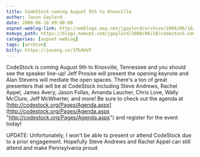 ```yaml
---
title: CodeStock coming August 9th to Knoxville 
author: Jason Gaylord
date: 2008-06-18 09:00:00
aspnet-weblog-link: http://weblogs.asp.net/jgaylord/archive/2008/06/18/codestock-coming-august-9th-to-knoxville.aspx
msmvps_path: https://blogs.msmvps.com/jgaylord/2008/06/18/codestock-coming-august-9th-to-knoxville/
categories: [aspnet-weblog]
tags: [archive]
bitly: https://jasong.us/3fb4UVF
---
```


CodeStock is coming August 9th to Knoxville, Tennessee and you should see the speaker line-up! Jeff Prosise will present the opening keynote and Alan Stevens will mediate the open spaces. There's a ton of great presenters that will be at CodeStock including Steve Andrews, Rachel Appel, James Avery, Jason Follas, Amanda Laucher, Chris Love, Wally McClure, Jeff McWherter, and more! Be sure to check out the agenda at [http://codestock.org/Pages/Agenda.aspx](http://codestock.org/Pages/Agenda.aspx "http://codestock.org/Pages/Agenda.aspx") and register for the event today!

UPDATE: Unfortunately, I won't be able to present or attend CodeStock due to a prior engagement. Hopefully Steve Andrews and Rachel Appel can still attend and make Pennsylvania proud.